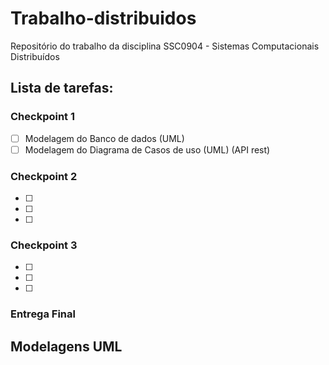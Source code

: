 # Trabalho-distribuidos
Repositório do trabalho da disciplina SSC0904 - Sistemas Computacionais Distribuídos

## Lista de tarefas:

### Checkpoint 1
- [ ] Modelagem do Banco de dados (UML)
- [ ] Modelagem do Diagrama de Casos de uso (UML) (API rest)
### Checkpoint 2
- [ ]
- [ ]
- [ ]
### Checkpoint 3
- [ ]
- [ ]
- [ ]

### Entrega Final


## Modelagens UML

